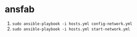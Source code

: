 # ansfab

1. ```sudo ansible-playbook -i hosts.yml config-network.yml```
2. ```sudo ansible-playbook -i hosts.yml start-network.yml```
